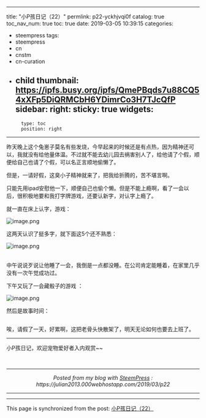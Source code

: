 
---
title: "小P孩日记（22）"
permlink: p22-yckhjvqi0f
catalog: true
toc_nav_num: true
toc: true
date: 2019-03-05 10:39:15
categories:
- steempress
tags:
- steempress
- cn
- cnstm
- cn-curation
- child
thumbnail: https://ipfs.busy.org/ipfs/QmePBqds7u88CQ54xXFp5DiQRMCbH6YDimrCo3H7TJcQfP
sidebar:
    right:
        sticky: true
widgets:
    -
        type: toc
        position: right
---


<p>昨天晚上这个兔崽子莫名有些发烧，今早起来的时候还是有点热，因为精神还可以，我就没有给他量体温。不过就不能去幼儿园去祸害别人了，给他请了个假，顺便给自己也请了个假，可以名正言顺地偷懒了。</p>
<p>但是，一请好假，这臭小子精神就来了，把我给折腾的，苦不堪言啊。</p>
<p>只能先用ipad安慰他一下，顺便自己也偷个懒。但是不能上瘾啊，看了一会以后，很积极地要和我打字牌游戏，还要认新字，对认字上瘾了。</p>
<p>

就一直在床上认字，游戏：

</p>
<img src="https://ipfs.busy.org/ipfs/QmePBqds7u88CQ54xXFp5DiQRMCbH6YDimrCo3H7TJcQfP" alt="image.png"/>
<p>这两天认识了挺多字，就下面这5个还不熟悉：</p>
<img src="https://ipfs.busy.org/ipfs/QmSFvNeFEXSY1vMJkXZ6YsCSKYbEy4V3Dezf46zsc57a31" alt="image.png"/><br/><i><br></i>
<p> 中午说说歹说让他睡了一会，我倒是一点都没睡。在公司肯定能睡着，在家里几乎没有一次午觉成功过。</p>
<p>  下午又玩了一会藏骰子的游戏 ：</p>
<img src="https://ipfs.busy.org/ipfs/QmTBdBrgVhnbG3rvcDoDtDDDGLdR2yB7Gsb29VDsQGKhLa" alt="image.png"/>
<p>然后是故事时间：</p>
<img src="https://julian2013.000webhostapp.com/wp-content/uploads/2019/03/image-1.png" alt="" class="wp-image-29"/>
<p>唉，请假了一天，好累啊，这把老骨头快散架了，明天无论如何也要去上班了。</p>
<hr class="wp-block-separator"/>
<p>小P孩日记，欢迎宠物爱好者入内观赏~~</p>
 <br /><center><hr/><em>Posted from my blog with <a href='https://wordpress.org/plugins/steempress/'>SteemPress</a> : https://julian2013.000webhostapp.com/2019/03/p22 </em><hr/></center>

- - -

This page is synchronized from the post: [小P孩日记（22）](https://steemit.com/@julian2013/p22-yckhjvqi0f)
